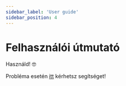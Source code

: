 ```yaml
---
sidebar_label: 'User guide'
sidebar_position: 4
---
```


# Felhasználói útmutató

Használd! 🤓

Probléma esetén [itt](www.rossz.cim.com) kérhetsz segítséget!